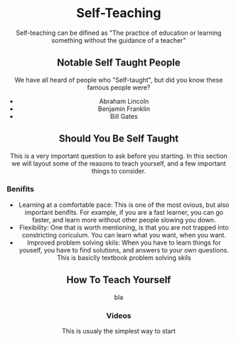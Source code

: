 <html lang="en">
<head>
    <meta charset="UTF-8">
    <meta name="viewport" content="width=device-width, initial-scale=1.0">
    <link rel="stylesheet" href="edit.css">
    <title>Document</title>
</head>
<body>
    <h1 align="center">Self-Teaching</h1>
    <p align="center">Self-teaching can be difined as "The practice of education or learning something without the guidance of a teacher"</p>
    <h2 align="center">Notable Self Taught People</h2>
    <p align="center">We have all heard of people who "Self-taught", but did you know these famous people were?</p>
    <ul align="center">
        <li align="center">Abraham Lincoln</li>
        <li align="center">Benjamin Franklin</li>
        <li>Bill Gates</li>
    </ul>
    <h2 align="center">Should You Be Self Taught</h2>
    <p align="center">This is a very important question to ask before you starting. In this section we will layout some of the reasons to teach yourself, and a few important things to consider.</p>
    <p></p>
    <h3>Benifits</h3>
    <ul align="center">
        <li>Learning at a comfortable pace: This is one of the most ovious, but also important benifits. For example, if you are a fast learner, you can go faster, and learn more without other people slowing you down. </li>
        <li>Flexibility: One that is worth mentioning, is that you are not trapped into constricting coriculum. You can learn what you want, when you want.</li>
        <li>Improved problem solving skils: When you have to learn things for youself, you have to find solutions, and answers to your own questions. This is basiclly textbook problem solving skils</li>
    </ul>
    <h2 align="center">How To Teach Yourself</h2>
    <p align="center">bla</p>
    <h3 align="center">Videos</h3>
    <p align="center">This is usualy the simplest way to start</p>
</body>
</html>
